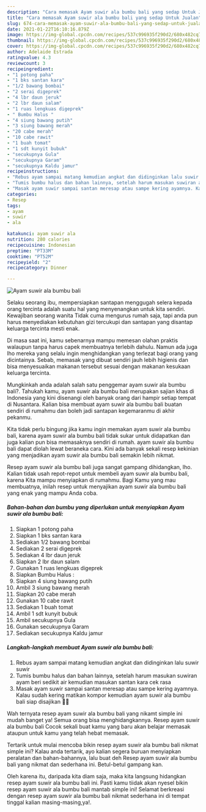 ```yaml
---
description: "Cara memasak Ayam suwir ala bumbu bali yang sedap Untuk Jualan"
title: "Cara memasak Ayam suwir ala bumbu bali yang sedap Untuk Jualan"
slug: 674-cara-memasak-ayam-suwir-ala-bumbu-bali-yang-sedap-untuk-jualan
date: 2021-01-22T16:10:16.879Z
image: https://img-global.cpcdn.com/recipes/537c996935f290d2/680x482cq70/ayam-suwir-ala-bumbu-bali-foto-resep-utama.jpg
thumbnail: https://img-global.cpcdn.com/recipes/537c996935f290d2/680x482cq70/ayam-suwir-ala-bumbu-bali-foto-resep-utama.jpg
cover: https://img-global.cpcdn.com/recipes/537c996935f290d2/680x482cq70/ayam-suwir-ala-bumbu-bali-foto-resep-utama.jpg
author: Adelaide Estrada
ratingvalue: 4.3
reviewcount: 3
recipeingredient:
- "1 potong paha"
- "1 bks santan kara"
- "1/2 bawang bombai"
- "2 serai digeprek"
- "4 lbr daun jeruk"
- "2 lbr daun salam"
- "1 ruas lengkuas digeprek"
- " Bumbu Halus "
- "4 siung bawang putih"
- "3 siung bawang merah"
- "20 cabe merah"
- "10 cabe rawit"
- "1 buah tomat"
- "1 sdt kunyit bubuk"
- "secukupnya Gula"
- "secukupnya Garam"
- "secukupnya Kaldu jamur"
recipeinstructions:
- "Rebus ayam sampai matang kemudian angkat dan didinginkan lalu suwir suwir"
- "Tumis bumbu halus dan bahan lainnya, setelah harum masukan suwiran ayam beri sedikit air kemudian masukan santan kara cek rasa"
- "Masak ayam suwir sampai santan meresap atau sampe kering ayamnya. Kalau sudah kering matikan kompor kemudian ayam suwir ala bumbu bali siap disajikan 🍜😋"
categories:
- Resep
tags:
- ayam
- suwir
- ala

katakunci: ayam suwir ala 
nutrition: 280 calories
recipecuisine: Indonesian
preptime: "PT33M"
cooktime: "PT52M"
recipeyield: "2"
recipecategory: Dinner

---
```



![Ayam suwir ala bumbu bali](https://img-global.cpcdn.com/recipes/537c996935f290d2/680x482cq70/ayam-suwir-ala-bumbu-bali-foto-resep-utama.jpg)

Selaku seorang ibu, mempersiapkan santapan menggugah selera kepada orang tercinta adalah suatu hal yang menyenangkan untuk kita sendiri. Kewajiban seorang  wanita Tidak cuma mengurus rumah saja, tapi anda pun harus menyediakan kebutuhan gizi tercukupi dan santapan yang disantap keluarga tercinta mesti enak.

Di masa  saat ini, kamu sebenarnya mampu memesan olahan praktis walaupun tanpa harus capek membuatnya terlebih dahulu. Namun ada juga lho mereka yang selalu ingin menghidangkan yang terlezat bagi orang yang dicintainya. Sebab, memasak yang dibuat sendiri jauh lebih higienis dan bisa menyesuaikan makanan tersebut sesuai dengan makanan kesukaan keluarga tercinta. 



Mungkinkah anda adalah salah satu penggemar ayam suwir ala bumbu bali?. Tahukah kamu, ayam suwir ala bumbu bali merupakan sajian khas di Indonesia yang kini disenangi oleh banyak orang dari hampir setiap tempat di Nusantara. Kalian bisa membuat ayam suwir ala bumbu bali buatan sendiri di rumahmu dan boleh jadi santapan kegemaranmu di akhir pekanmu.

Kita tidak perlu bingung jika kamu ingin memakan ayam suwir ala bumbu bali, karena ayam suwir ala bumbu bali tidak sukar untuk didapatkan dan juga kalian pun bisa memasaknya sendiri di rumah. ayam suwir ala bumbu bali dapat diolah lewat beraneka cara. Kini ada banyak sekali resep kekinian yang menjadikan ayam suwir ala bumbu bali semakin lebih nikmat.

Resep ayam suwir ala bumbu bali juga sangat gampang dihidangkan, lho. Kalian tidak usah repot-repot untuk membeli ayam suwir ala bumbu bali, karena Kita mampu menyiapkan di rumahmu. Bagi Kamu yang mau membuatnya, inilah resep untuk menyajikan ayam suwir ala bumbu bali yang enak yang mampu Anda coba.

<!--inarticleads1-->

##### Bahan-bahan dan bumbu yang diperlukan untuk menyiapkan Ayam suwir ala bumbu bali:

1. Siapkan 1 potong paha
1. Siapkan 1 bks santan kara
1. Sediakan 1/2 bawang bombai
1. Sediakan 2 serai digeprek
1. Sediakan 4 lbr daun jeruk
1. Siapkan 2 lbr daun salam
1. Gunakan 1 ruas lengkuas digeprek
1. Siapkan  Bumbu Halus :
1. Siapkan 4 siung bawang putih
1. Ambil 3 siung bawang merah
1. Siapkan 20 cabe merah
1. Gunakan 10 cabe rawit
1. Sediakan 1 buah tomat
1. Ambil 1 sdt kunyit bubuk
1. Ambil secukupnya Gula
1. Gunakan secukupnya Garam
1. Sediakan secukupnya Kaldu jamur




<!--inarticleads2-->

##### Langkah-langkah membuat Ayam suwir ala bumbu bali:

1. Rebus ayam sampai matang kemudian angkat dan didinginkan lalu suwir suwir
1. Tumis bumbu halus dan bahan lainnya, setelah harum masukan suwiran ayam beri sedikit air kemudian masukan santan kara cek rasa
1. Masak ayam suwir sampai santan meresap atau sampe kering ayamnya. Kalau sudah kering matikan kompor kemudian ayam suwir ala bumbu bali siap disajikan 🍜😋




Wah ternyata resep ayam suwir ala bumbu bali yang nikamt simple ini mudah banget ya! Semua orang bisa menghidangkannya. Resep ayam suwir ala bumbu bali Cocok sekali buat kamu yang baru akan belajar memasak ataupun untuk kamu yang telah hebat memasak.

Tertarik untuk mulai mencoba bikin resep ayam suwir ala bumbu bali nikmat simple ini? Kalau anda tertarik, ayo kalian segera buruan menyiapkan peralatan dan bahan-bahannya, lalu buat deh Resep ayam suwir ala bumbu bali yang nikmat dan sederhana ini. Betul-betul gampang kan. 

Oleh karena itu, daripada kita diam saja, maka kita langsung hidangkan resep ayam suwir ala bumbu bali ini. Pasti kamu tiidak akan nyesel bikin resep ayam suwir ala bumbu bali mantab simple ini! Selamat berkreasi dengan resep ayam suwir ala bumbu bali nikmat sederhana ini di tempat tinggal kalian masing-masing,ya!.

